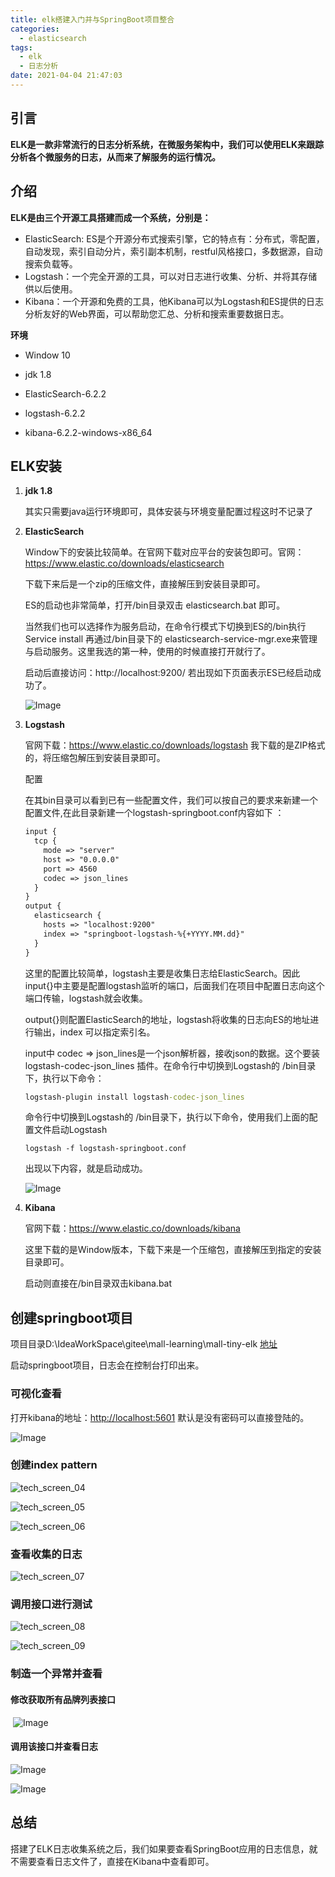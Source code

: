```yaml
---
title: elk搭建入门并与SpringBoot项目整合
categories:
  - elasticsearch
tags:
  - elk
  - 日志分析
date: 2021-04-04 21:47:03
---
```




## 引言

**ELK是一款非常流行的日志分析系统，在微服务架构中，我们可以使用ELK来跟踪分析各个微服务的日志，从而来了解服务的运行情况。**



## 介绍

**ELK是由三个开源工具搭建而成一个系统，分别是：**

- ElasticSearch: ES是个开源分布式搜索引擎，它的特点有：分布式，零配置，自动发现，索引自动分片，索引副本机制，restful风格接口，多数据源，自动搜索负载等。
- Logstash：一个完全开源的工具，可以对日志进行收集、分析、并将其存储供以后使用。
- Kibana：一个开源和免费的工具，他Kibana可以为Logstash和ES提供的日志分析友好的Web界面，可以帮助您汇总、分析和搜索重要数据日志。

**环境**

- Window 10

- jdk 1.8

- ElasticSearch-6.2.2

- logstash-6.2.2

- kibana-6.2.2-windows-x86_64

  

## **ELK安装**

1. **jdk 1.8**

   其实只需要java运行环境即可，具体安装与环境变量配置过程这时不记录了

2. **ElasticSearch** 

   Window下的安装比较简单。在官网下载对应平台的安装包即可。官网：https://www.elastic.co/downloads/elasticsearch

   下载下来后是一个zip的压缩文件，直接解压到安装目录即可。

   ES的启动也非常简单，打开/bin目录双击 elasticsearch.bat 即可。

   当然我们也可以选择作为服务启动，在命令行模式下切换到ES的/bin执行 Service install 再通过/bin目录下的 elasticsearch-service-mgr.exe来管理与启动服务。这里我选的第一种，使用的时候直接打开就行了。

   启动后直接访问：http://localhost:9200/ 若出现如下页面表示ES已经启动成功了。

   ![Image](Image-3.png)

3. **Logstash**

   官网下载：https://www.elastic.co/downloads/logstash
   我下载的是ZIP格式的，将压缩包解压到安装目录即可。

   配置

   在其bin目录可以看到已有一些配置文件，我们可以按自己的要求来新建一个配置文件,在此目录新建一个logstash-springboot.conf内容如下 ：

   ```xml
   input {
     tcp {
       mode => "server"
       host => "0.0.0.0"
       port => 4560
       codec => json_lines
     }
   }
   output {
     elasticsearch {
       hosts => "localhost:9200"
       index => "springboot-logstash-%{+YYYY.MM.dd}"
     }
   }
   ```

   这里的配置比较简单，logstash主要是收集日志给ElasticSearch。因此 input{}中主要是配置logstash监听的端口，后面我们在项目中配置日志向这个端口传输，logstash就会收集。

   output{}则配置ElasticSearch的地址，logstash将收集的日志向ES的地址进行输出，index 可以指定索引名。

   input中 codec => json_lines是一个json解析器，接收json的数据。这个要装logstash-codec-json_lines 插件。在命令行中切换到Logstash的 /bin目录下，执行以下命令：

   ```bat
   logstash-plugin install logstash-codec-json_lines
   ```

   命令行中切换到Logstash的 /bin目录下，执行以下命令，使用我们上面的配置文件启动Logstash

   ```
   logstash -f logstash-springboot.conf
   ```

   出现以下内容，就是启动成功。

   ![Image](Image-4.png)

   

4. **Kibana**

   官网下载：https://www.elastic.co/downloads/kibana

   这里下载的是Window版本，下载下来是一个压缩包，直接解压到指定的安装目录即可。

   启动则直接在/bin目录双击kibana.bat





## 创建springboot项目

项目目录D:\IdeaWorkSpace\gitee\mall-learning\mall-tiny-elk 	[地址](https://gitee.com/macrozheng/mall-learning/tree/master/mall-tiny-elk)

启动springboot项目，日志会在控制台打印出来。

### 可视化查看

打开kibana的地址：[http://localhost:5601](http://localhost:5601/) 默认是没有密码可以直接登陆的。

![Image](Image-5.png)

### **创建index pattern**

![tech_screen_04](tech_screen_04.png)

![tech_screen_05](tech_screen_05.png)

![tech_screen_06](tech_screen_06.png)

### **查看收集的日志**

![tech_screen_07](tech_screen_07.png)

### **调用接口进行测试**

![tech_screen_08](tech_screen_08.png)



![tech_screen_09](tech_screen_09.png)

### **制造一个异常并查看**

#### 	**修改获取所有品牌列表接口**

​	![Image](Image-6.png)

#### 	**调用该接口并查看日志**

![Image](Image-7.png)

![Image](Image-8.png)





## 总结

搭建了ELK日志收集系统之后，我们如果要查看SpringBoot应用的日志信息，就不需要查看日志文件了，直接在Kibana中查看即可。
